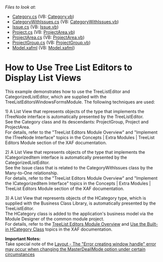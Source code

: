 <!-- default file list -->
*Files to look at*:

* [Category.cs](./CS/HowToUseTreeListEditor.Module/Category.cs) (VB: [Category.vb](./VB/HowToUseTreeListEditor.Module/Category.vb))
* [CategoryWithIssues.cs](./CS/HowToUseTreeListEditor.Module/CategoryWithIssues.cs) (VB: [CategoryWithIssues.vb](./VB/HowToUseTreeListEditor.Module/CategoryWithIssues.vb))
* [Issue.cs](./CS/HowToUseTreeListEditor.Module/Issue.cs) (VB: [Issue.vb](./VB/HowToUseTreeListEditor.Module/Issue.vb))
* [Project.cs](./CS/HowToUseTreeListEditor.Module/Project.cs) (VB: [ProjectArea.vb](./VB/HowToUseTreeListEditor.Module/ProjectArea.vb))
* [ProjectArea.cs](./CS/HowToUseTreeListEditor.Module/ProjectArea.cs) (VB: [ProjectArea.vb](./VB/HowToUseTreeListEditor.Module/ProjectArea.vb))
* [ProjectGroup.cs](./CS/HowToUseTreeListEditor.Module/ProjectGroup.cs) (VB: [ProjectGroup.vb](./VB/HowToUseTreeListEditor.Module/ProjectGroup.vb))
* [Model.xafml](./CS/HowToUseTreeListEditor.Win/Model.xafml) (VB: [Model.xafml](./VB/HowToUseTreeListEditor.Win/Model.xafml))
<!-- default file list end -->
# How to Use Tree List Editors to Display List Views


<p>This example demonstrates how to use the TreeListEditor and CategorizedListEditor, which are supplied with the TreeListEditorsWindowsFormsModule. The following techniques are used:</p><p>1) A List View that represents objects of the type that implements the ITreeNode interface is automatically presented by the TreeListEditor.<br />
See the Category class and its descendants: ProjectGroup, Project and ProjectArea.<br />
For details, refer to the "TreeList Editors Module Overview" and "Implement the ITreeNode Interface"  topics in the Concepts | Extra Modules | TreeList Editors Module section of the XAF documentation.</p><p>2) A List View that represents objects of the type that implements the ICategorizedItem interface is automatically presented by the CategorizedListEditor.<br />
See the Issue class that is related to the CategoryWithIssues class by the Many-to-One relationship.<br />
For details, refer to the "TreeList Editors Module Overview" and "Implement the ICategorizedItem Interface"  topics in the Concepts | Extra Modules | TreeList Editors Module section of the XAF documentation.</p><p>3) A List View that represents objects of the HCategory type, which is supplied with the Business Class Library, is automatically presented by the TreeListEditor.<br />
The HCategory class is added to the application's business model via the Module Designer of the common module project.<br />
For details, refer to the <a href="http://documentation.devexpress.com/#Xaf/CustomDocument2836"><u>TreeList Editors Module Overview</u></a> and <a href="http://documentation.devexpress.com/#Xaf/CustomDocument2839"><u>Use the Built-in HCategory Class</u></a> topics in the XAF documentation.</p><p><strong>I</strong><strong>mportant Notes:</strong><br />
Take special note of the <a href="https://www.devexpress.com/Support/Center/p/B181657">Layout - The "Error creating window handle" error may occur when changing the MasterDeailMode option under certain circumstances</a></p>

<br/>



